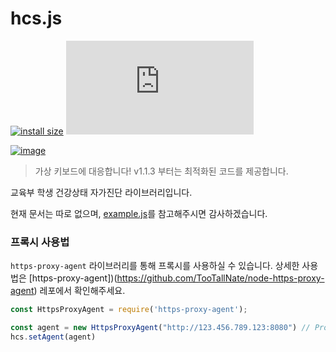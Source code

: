 # hcs.js
[![install size](https://packagephobia.com/badge?p=hcs.js)](https://packagephobia.com/result?p=hcs.js)
[![image](https://img.shields.io/github/license/kimcore/hcs.js)](https://github.com/kimcore/hcs.js/blob/master/LICENSE)

[![image](https://nodei.co/npm/hcs.js.png?downloads=true&stars=true)](https://nodei.co/npm/hcs.js/)

> 가상 키보드에 대응합니다! v1.1.3 부터는 최적화된 코드를 제공합니다.

교육부 학생 건강상태 자가진단 라이브러리입니다.

현재 문서는 따로 없으며, [example.js](https://github.com/kimcore/hcs.js/blob/master/example.js)를 참고해주시면 감사하겠습니다.

### 프록시 사용법
`https-proxy-agent` 라이브러리를 통해 프록시를 사용하실 수 있습니다.
상세한 사용법은 [https-proxy-agent])(https://github.com/TooTallNate/node-https-proxy-agent) 레포에서 확인해주세요.
```js
const HttpsProxyAgent = require('https-proxy-agent');

const agent = new HttpsProxyAgent("http://123.456.789.123:8080") // Proxy URI
hcs.setAgent(agent)
```
